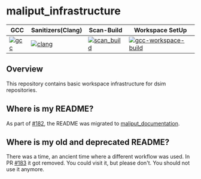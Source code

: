 # maliput_infrastructure

| GCC | Sanitizers(Clang) | Scan-Build | Workspace SetUp |
| --------- | --------- | -------- | -------- |
|[![gcc](https://github.com/ToyotaResearchInstitute/maliput_infrastructure/actions/workflows/build.yml/badge.svg)](https://github.com/ToyotaResearchInstitute/maliput_infrastructure/actions/workflows/build.yml) | [![clang](https://github.com/ToyotaResearchInstitute/maliput_infrastructure/actions/workflows/sanitizers.yml/badge.svg)](https://github.com/ToyotaResearchInstitute/maliput_infrastructure/actions/workflows/sanitizers.yml) | [![scan_build](https://github.com/ToyotaResearchInstitute/maliput_infrastructure/actions/workflows/scan_build.yml/badge.svg)](https://github.com/ToyotaResearchInstitute/maliput_infrastructure/actions/workflows/scan_build.yml) | [![gcc-workspace-build](https://github.com/ToyotaResearchInstitute/maliput_infrastructure/actions/workflows/workspace_build.yml/badge.svg)](https://github.com/ToyotaResearchInstitute/maliput_infrastructure/actions/workflows/workspace_build.yml) |


## Overview

This repository contains basic workspace infrastructure for dsim repositories.

## Where is my README?

As part of [#182](https://github.com/ToyotaResearchInstitute/maliput_infrastructure/issues/182),
the README was migrated to [maliput_documentation](https://github.com/ToyotaResearchInstitute/maliput_documentation/blob/main/docs/installation_quickstart.rst).

## Where is my old and deprecated README?

There was a time, an ancient time where a different workflow was used.
In PR [#183](https://github.com/ToyotaResearchInstitute/maliput_infrastructure/pull/183) it got removed.
You could visit it, but please don't. You should not use it anymore.
